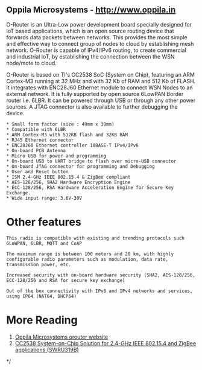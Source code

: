 Oppila Microsystems - http://www.oppila.in
------------------------------------------------------------
O-Router is an Ultra-Low power development board specially designed for IoT based applications, which is an open source routing device that forwards data packets between networks. This provides the most simple and effective way to connect group of nodes to cloud by establishing mesh network. O-Router is capable of IPv4/IPv6 routing, to create commercial and industrial IoT, by establishing the connection between the WSN node/mote to cloud. 
 
O-Router is based on TI's CC2538 SoC (System on Chip), featuring an ARM Cortex-M3 running at 32 MHz and with 32 Kb of RAM and 512 Kb of FLASH. It integrates with ENC28J60 Ethernet module to connect WSN Nodes to an external network. It is fully supported by open source 6LowPAN Border router i.e. 6LBR. It can be powered through USB or through any other power sources. A JTAG connector is also available to further debugging the device. 


    * Small form factor (size : 49mm x 38mm)
    * Compatible with 6LBR
    * ARM Cortex-M3 with 512KB flash and 32KB RAM
    * RJ45 Ethernet connector
    * ENC28J60 Ethernet controller 10BASE-T IPv4/IPv6
    * On-board PCB Antenna
    * Micro USB for power and programming
    * On-board USB to UART bridge to flash over micro-USB connector
    * On-board JTAG connector for programming and Debugging
    * User and Reset button
    * ISM 2.4-GHz IEEE 802.15.4 & ZigBee compliant
    * AES-128/256, SHA2 Hardware Encryption Engine
    * ECC-128/256, RSA Hardware Acceleration Engine for Secure Key Exchange.
    * Wide input range: 3.6V-30V

Other features
==============

	This radio is compatible with existing and trending protocols such 6LoWPAN, 6LBR, MQTT and CoAP

	The maximum range is between 100 meters and 20 km, with highly configurable radio parameters such as modulation, data rate, transmission power, etc.

	Increased security with on-board hardware security (SHA2, AES-128/256, ECC-128/256 and RSA for secure key exchange)

	Out of the box connectivity with IPv6 and IPv4 networks and services, using IP64 (NAT64, DHCP64)


More Reading
============
1. [Oppila Microsystems orouter website](http://www.oppila.in)
2. [CC2538 System-on-Chip Solution for 2.4-GHz IEEE 802.15.4 and ZigBee applications (SWRU319B)][cc2538]

[cc2538]: http://www.ti.com/product/cc2538     "CC2538"
*/

